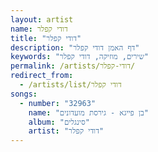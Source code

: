```yaml
---
layout: artist
name: דודי קפלר
title: "דודי קפלר"
description: "דף האמן דודי קפלר"
keywords: "שירים, מוזיקה, דודי קפלר"
permalink: /artists/דודי-קפלר/
redirect_from:
  - /artists/list/דודי קפלר
songs:
  - number: "32963"
    name: "בן פייגא - גירסת מועדונים"
    album: "סינגלים"
    artist: "דודי קפלר"
---
```

